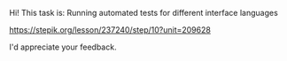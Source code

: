 Hi! This task is:
Running automated tests for different interface languages

https://stepik.org/lesson/237240/step/10?unit=209628

I'd appreciate your feedback.
